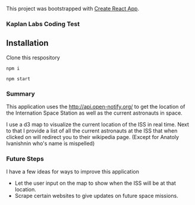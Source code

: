 This project was bootstrapped with [Create React App](https://github.com/facebook/create-react-app).

### Kaplan Labs Coding Test

## Installation

Clone this respository
```
npm i
```
```
npm start
```

### Summary

This application uses the http://api.open-notify.org/ to get the location of the Internation Space Station as well as the current astronauts in space.

I use a d3 map to visualize the current location of the ISS in real time. Next to that I provide a list of all the current astronauts at the ISS that when clicked on will redirect you to their wikipedia page. (Except for Anatoly Ivanishnin who's name is mispelled)


### Future Steps

I have a few ideas for ways to improve this application

- Let the user input  on the map to show when the ISS will be at that location.
- Scrape certain websites to give updates on future space missions. 